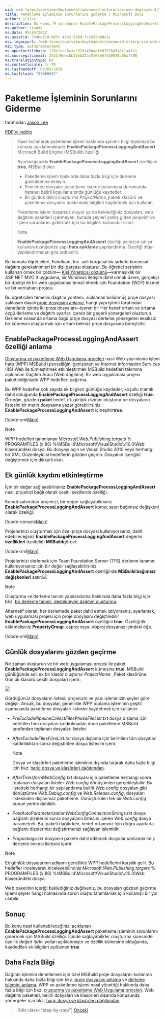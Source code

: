 ```yaml
---
uid: web-forms/overview/deployment/advanced-enterprise-web-deployment/troubleshooting-the-packaging-process
title: Paketleme işleminin sorunlarını giderme | Microsoft Docs
author: jrjlee
description: Bu konu, M sürümünde EnablePackageProcessLoggingAndAssert özelliğini kullanarak paketleme işlemi hakkında ayrıntılı bilgi nasıl Toplayabileceğiniz açıklar...
ms.author: riande
ms.date: 05/04/2012
ms.assetid: 794bd819-00fc-47e2-876d-fc5d15e0de1c
msc.legacyurl: /web-forms/overview/deployment/advanced-enterprise-web-deployment/troubleshooting-the-packaging-process
msc.type: authoredcontent
ms.openlocfilehash: 22be1ccc5a1ec52d143bedffd79264918c1a45e1
ms.sourcegitcommit: 24b1f6decbb17bb22a45166e5fdb0845c65af498
ms.translationtype: MT
ms.contentlocale: tr-TR
ms.lasthandoff: 03/01/2019
ms.locfileid: "57069687"
---
```

<a name="troubleshooting-the-packaging-process"></a>Paketleme İşleminin Sorunlarını Giderme
====================
tarafından [Jason Lee](https://github.com/jrjlee)

[PDF'yi indirin](https://msdnshared.blob.core.windows.net/media/MSDNBlogsFS/prod.evol.blogs.msdn.com/CommunityServer.Blogs.Components.WeblogFiles/00/00/00/63/56/8130.DeployingWebAppsInEnterpriseScenarios.pdf)

> Nasıl kullanarak paketleme işlemi hakkında ayrıntılı bilgi toplamak bu konuda açıklanmaktadır **EnablePackageProcessLoggingAndAssert** Microsoft Build Engine (MSBuild) özelliği.
> 
> Ayarladığınızda **EnablePackageProcessLoggingAndAssert** özelliğini **true**, MSBuild olur:
> 
> - Paketleme işlemi hakkında daha fazla bilgi için derleme günlüklerine ekleyin.
> - Yinelenen dosyalar paketleme listede bulunması durumunda hataları belirli koşullar altında günlüğe kaydeder.
> - Bir günlük dizini oluşturma *ProjectName*\_paketi klasörü ve paketleme dosyaları hakkındaki bilgileri kaydetmek için kullanın.
> 
> Paketleme işlemi başarısız oluyor ya da beklediğiniz dosyaları, web dağıtımı paketleri içermeyen, burada şeyleri yanlış giden pinpoint ve işlem sorunlarını gidermek için bu bilgileri kullanabilirsiniz.
> 
> > [!NOTE]
> > **EnablePackageProcessLoggingAndAssert** özelliği yalnızca çalışır kullanarak projenize yapı **hata ayıklama** yapılandırma. Özelliği diğer yapılandırmaları göz ardı edilir.


Bu konuda öğreticileri, Fabrikam, Inc. adlı kurgusal bir şirkete kurumsal dağıtım gereksinimleri bir dizi parçası oluşturur. Bu öğretici serisinin kullanan örnek bir çözüm&#x2014; [Kişi Yöneticisi çözümü](../web-deployment-in-the-enterprise/the-contact-manager-solution.md)&#x2014;karmaşıklık bir ASP.NET MVC 3 uygulama, bir Windows iletişim dahil olmak üzere, gerçekçi bir düzeyi ile bir web uygulaması temsil etmek için Foundation (WCF) hizmet ve bir veritabanı projesi.

Bu öğreticileri temelini dağıtım yöntemi, açıklanan bölünmüş proje dosyası yaklaşım dayalı [proje dosyasını anlama](../web-deployment-in-the-enterprise/understanding-the-project-file.md), hangi yapı işlemi tarafından denetlenir içinde iki proje dosyaları&#x2014;içeren bir Her hedef ortam ve ortama özgü derleme ve dağıtım ayarları içeren bir geçerli yönergeleri oluşturun. Derleme sırasında ortama özgü proje dosyası derleme yönergeleri eksiksiz bir kümesini oluşturmak için ortam belirsiz proje dosyasına birleştirilir.

## <a name="understanding-the-enablepackageprocessloggingandassert-property"></a>EnablePackageProcessLoggingAndAssert özelliği anlama

[Oluşturma ve paketleme Web Uygulama projeleri](../web-deployment-in-the-enterprise/building-and-packaging-web-application-projects.md) nasıl Web yayımlama işlem hattı (WPP) MSBuild işlevselliğini genişleten ve Internet Information Services (IIS) Web ile tümleştirmek etkinleştirmek MSBuild hedefleri takımına açıklanan Dağıtım Aracı (Web dağıtımı). Bir web uygulaması projesi paketlediğinizde WPP hedefleri çağırma.

Bu WPP hedefler çok sayıda ek bilgileri günlüğe kaydeder, koşullu mantık dahil olduğunda **EnablePackageProcessLoggingAndAssert** özelliği **true**. Örneğin, gözden **paket** hedef, ek günlük dizinini oluşturur ve dosyaların listesini bir metin dosyasına yazar görebilirsiniz **EnablePackageProcessLoggingAndAssert** içineşittir**true**.


[!code-xml[Main](troubleshooting-the-packaging-process/samples/sample1.xml)]


> [!NOTE]
> WPP hedefleri tanımlanan *Microsoft.Web.Publishing.targets* % PROGRAMFILES (x 86) %\MSBuild\Microsoft\VisualStudio\v10.0\Web klasöründeki dosya. Bu dosyayı açın ve Visual Studio 2010 veya herhangi bir XML Düzenleyicisi hedeflerin gözden geçirin. Dosyanın içeriğini değiştirmek için dikkatli olun.


## <a name="enabling-the-additional-logging"></a>Ek günlük kaydını etkinleştirme

İçin bir değer sağlayabilirsiniz **EnablePackageProcessLoggingAndAssert** nasıl projenizi bağlı olarak çeşitli şekillerde özelliği.

Komut satırından projenizi, bir değer sağlayabilirsiniz **EnablePackageProcessLoggingAndAssert** komut satırı bağımsız değişkeni olarak özelliği:


[!code-console[Main](troubleshooting-the-packaging-process/samples/sample2.cmd)]


Projelerinizi oluşturmak için özel proje dosyası kullanıyorsanız, dahil edebileceğiniz **EnablePackageProcessLoggingAndAssert** değerini **özellikleri** özniteliği **MSBuild**görevi:


[!code-xml[Main](troubleshooting-the-packaging-process/samples/sample3.xml)]


Projelerinizi derlemek için Team Foundation Server (TFS) derleme tanımını kullanıyorsanız için bir değer sağlayabilirsiniz **EnablePackageProcessLoggingAndAssert** özelliğinde **MSBuild bağımsız değişkenleri** satır:![](troubleshooting-the-packaging-process/_static/image1.png)

> [!NOTE]
> Oluşturma ve derleme tanımı yapılandırma hakkında daha fazla bilgi için bkz. [bir derleme tanımı, destekleyen dağıtım oluşturma](../configuring-team-foundation-server-for-web-deployment/creating-a-build-definition-that-supports-deployment.md).


Alternatif olarak, her derlemede paket dahil etmek istiyorsanız, ayarlamak, web uygulaması projesi için proje dosyasını değiştirebilir **EnablePackageProcessLoggingAndAssert** özelliğini **true**. Özelliği ilk eklemelisiniz **PropertyGroup** .csproj veya .vbproj dosyanızı içindeki öğe.


[!code-xml[Main](troubleshooting-the-packaging-process/samples/sample4.xml)]


## <a name="reviewing-the-log-files"></a>Günlük dosyalarını gözden geçirme

Ne zaman oluşturun ve bir web uygulaması projesi ile paket **EnablePackageProcessLoggingAndAssert** kümesine **true**, MSBuild günlüğünde adlı ek bir klasör oluşturur *ProjectName* \_Paket klasörüne. Günlük klasörü çeşitli dosyaları içerir:

![](troubleshooting-the-packaging-process/_static/image2.png)

Gördüğünüz dosyaların listesi, projenizin ve yapı işleminizin şeyler göre değişir. Ancak, bu dosyalar, genellikle WPP toplama işleminin çeşitli aşamasında paketleme dosyaları listesini kaydetmek için kullanılır:

- *PreExcludePipelineCollectFilesPhaseFileList.txt* dosya dışlama için belirtilen tüm dosyaları kaldırılmadan önce paketleme MSBuild tarafından toplanan dosyaları listeler.
- *AfterExcludeFilesFilesList.txt* dosya dışlama için belirtilen tüm dosyaları kaldırıldıktan sonra değiştirilen dosya listesini içerir.

    > [!NOTE]
    > Dosya ve klasörleri paketleme işleminin dışında tutarak daha fazla bilgi için bkz: [hariç dosya ve klasörleri dağıtımdan](excluding-files-and-folders-from-deployment.md).
- *AfterTransformWebConfig.txt* dosyası için paketleme herhangi sonra toplanan dosyaları listeler *Web.config* dönüşümleri gerçekleştirilir. Bu listedeki herhangi bir yapılandırma belirli *Web.config* dosyaları gibi dönüştürme *Web.Debug.config* ve *Web.Release.config*, dosyaları listesinden dışlanmaz paketleme. Dönüştürülen tek bir *Web.config* bunun yerine dahildir.
- *PostAutoParameterizationWebConfigConnectionStrings.txt* dosya bağlantı dizelerini sonra dosyaların listesini içeren *Web.config* dosya parametreli. Bu, paketi dağıtırken, hedef ortamınız için doğru ayarlarla bağlantı dizelerinizi değiştirmenizi sağlayan işlemidir.
- *Prepackage.txt* dosyanın pakete dahil edilecek dosyalar sonlandırılmış derleme öncesi listesini içerir.

> [!NOTE]
> Ek günlük dosyalarının adlarını genellikle WPP hedeflerini karşılık gelir. Bu hedefler inceleyerek inceleyebilirsiniz *Microsoft.Web.Publishing.targets* % PROGRAMFILES (x 86) %\MSBuild\Microsoft\VisualStudio\v10.0\Web klasöründeki dosya.


Web paketinin içeriği beklediğiniz değilseniz, bu dosyaları gözden geçirme işlemi şeyler hangi noktasında sorun oluştu tanımlamak için kullanışlı bir yol olabilir.

## <a name="conclusion"></a>Sonuç

Bu konu nasıl kullanabileceğinizi açıklanan **EnablePackageProcessLoggingAndAssert** paketleme işleminin sorunlarını gidermek için MSBuild özelliği. İçinde sağlayabilirler oluşturma sürecinde özellik değeri farklı yolları açıklanmıştır ve özellik kümesine olduğunda, kaydedilen ek bilgileri açıklanan **true**.

## <a name="further-reading"></a>Daha Fazla Bilgi

Dağıtım işlemini denetlemek için özel MSBuild proje dosyalarını kullanma hakkında daha fazla bilgi için bkz. [proje dosyasını anlama](../web-deployment-in-the-enterprise/understanding-the-project-file.md) ve [derleme işlemini anlama](../web-deployment-in-the-enterprise/understanding-the-build-process.md). WPP ve paketleme işlemi nasıl yönettiği hakkında daha fazla bilgi için bkz. [oluşturma ve paketleme Web Uygulama projeleri](../web-deployment-in-the-enterprise/building-and-packaging-web-application-projects.md). Web dağıtımı paketleri, belirli dosyaları ve klasörleri dışarıda konusunda yönergeler için bkz. [hariç dosya ve klasörleri dağıtımdan](excluding-files-and-folders-from-deployment.md).

> [!div class="step-by-step"]
> [Önceki](running-windows-powershell-scripts-from-msbuild-project-files.md)

